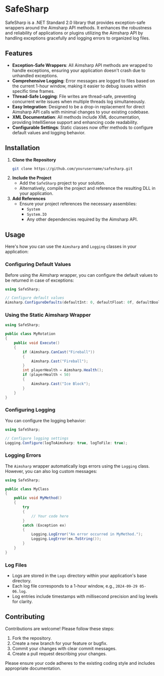 # SafeSharp

SafeSharp is a .NET Standard 2.0 library that provides exception-safe wrappers around the Aimsharp API methods. It enhances the robustness and reliability of applications or plugins utilizing the Aimsharp API by handling exceptions gracefully and logging errors to organized log files.

## Features

- **Exception-Safe Wrappers**: All Aimsharp API methods are wrapped to handle exceptions, ensuring your application doesn't crash due to unhandled exceptions.
- **Comprehensive Logging**: Error messages are logged to files based on the current 1-hour window, making it easier to debug issues within specific time frames.
- **Thread-Safe Logging**: File writes are thread-safe, preventing concurrent write issues when multiple threads log simultaneously.
- **Easy Integration**: Designed to be a drop-in replacement for direct Aimsharp API calls with minimal changes to your existing codebase.
- **XML Documentation**: All methods include XML documentation, providing IntelliSense support and enhancing code readability.
- **Configurable Settings**: Static classes now offer methods to configure default values and logging behavior.

## Installation

1. **Clone the Repository**
   ```bash
   git clone https://github.com/yourusername/safesharp.git
   ```
2. **Include the Project**
   - Add the `SafeSharp` project to your solution.
   - Alternatively, compile the project and reference the resulting DLL in your application.
3. **Add References**
   - Ensure your project references the necessary assemblies:
     - `System`
     - `System.IO`
     - Any other dependencies required by the Aimsharp API.

## Usage

Here's how you can use the `Aimsharp` and `Logging` classes in your application:

### Configuring Default Values

Before using the Aimsharp wrapper, you can configure the default values to be returned in case of exceptions:

```csharp
using SafeSharp;

// Configure default values
Aimsharp.ConfigureDefaults(defaultInt: 0, defaultFloat: 0f, defaultBool: false);
```

### Using the Static Aimsharp Wrapper

```csharp
using SafeSharp;

public class MyRotation
{
    public void Execute()
    {
        if (Aimsharp.CanCast("Fireball"))
        {
            Aimsharp.Cast("Fireball");
        }
        int playerHealth = Aimsharp.Health();
        if (playerHealth < 50)
        {
            Aimsharp.Cast("Ice Block");
        }
    }
}
```

### Configuring Logging

You can configure the logging behavior:

```csharp
using SafeSharp;

// Configure logging settings
Logging.Configure(logToAimsharp: true, logToFile: true);
```

### Logging Errors

The `Aimsharp` wrapper automatically logs errors using the `Logging` class. However, you can also log custom messages:

```csharp
using SafeSharp;

public class MyClass
{
    public void MyMethod()
    {
        try
        {
            // Your code here
        }
        catch (Exception ex)
        {
            Logging.LogError("An error occurred in MyMethod.");
            Logging.LogError(ex.ToString());
        }
    }
}
```

### Log Files

- Logs are stored in the `Logs` directory within your application's base directory.
- Each log file corresponds to a 1-hour window, e.g., `2024-09-29 05-06.log`.
- Log entries include timestamps with millisecond precision and log levels for clarity.

## Contributing

Contributions are welcome! Please follow these steps:

1. Fork the repository.
2. Create a new branch for your feature or bugfix.
3. Commit your changes with clear commit messages.
4. Create a pull request describing your changes.

Please ensure your code adheres to the existing coding style and includes appropriate documentation.